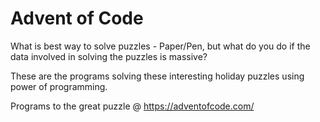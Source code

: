 # Advent of Code
What is best way to solve puzzles - Paper/Pen, but what do you do if the data involved in solving the puzzles is massive?

These are the programs solving these interesting holiday puzzles using power of programming.

Programs to the great puzzle @ https://adventofcode.com/
